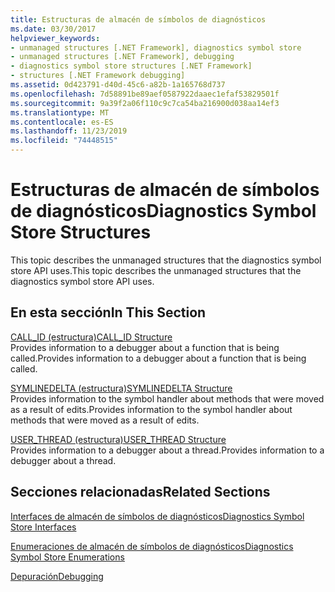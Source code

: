 ```yaml
---
title: Estructuras de almacén de símbolos de diagnósticos
ms.date: 03/30/2017
helpviewer_keywords:
- unmanaged structures [.NET Framework], diagnostics symbol store
- unmanaged structures [.NET Framework], debugging
- diagnostics symbol store structures [.NET Framework]
- structures [.NET Framework debugging]
ms.assetid: 0d423791-d40d-45c6-a82b-1a165768d737
ms.openlocfilehash: 7d58891be89aef0587922daaec1efaf53829501f
ms.sourcegitcommit: 9a39f2a06f110c9c7ca54ba216900d038aa14ef3
ms.translationtype: MT
ms.contentlocale: es-ES
ms.lasthandoff: 11/23/2019
ms.locfileid: "74448515"
---
```

# <a name="diagnostics-symbol-store-structures"></a><span data-ttu-id="60273-102">Estructuras de almacén de símbolos de diagnósticos</span><span class="sxs-lookup"><span data-stu-id="60273-102">Diagnostics Symbol Store Structures</span></span>
<span data-ttu-id="60273-103">This topic describes the unmanaged structures that the diagnostics symbol store API uses.</span><span class="sxs-lookup"><span data-stu-id="60273-103">This topic describes the unmanaged structures that the diagnostics symbol store API uses.</span></span>  
  
## <a name="in-this-section"></a><span data-ttu-id="60273-104">En esta sección</span><span class="sxs-lookup"><span data-stu-id="60273-104">In This Section</span></span>  
 [<span data-ttu-id="60273-105">CALL_ID (estructura)</span><span class="sxs-lookup"><span data-stu-id="60273-105">CALL_ID Structure</span></span>](../../../../docs/framework/unmanaged-api/diagnostics/call-id-structure.md)  
 <span data-ttu-id="60273-106">Provides information to a debugger about a function that is being called.</span><span class="sxs-lookup"><span data-stu-id="60273-106">Provides information to a debugger about a function that is being called.</span></span>  
  
 [<span data-ttu-id="60273-107">SYMLINEDELTA (estructura)</span><span class="sxs-lookup"><span data-stu-id="60273-107">SYMLINEDELTA Structure</span></span>](../../../../docs/framework/unmanaged-api/diagnostics/symlinedelta-structure.md)  
 <span data-ttu-id="60273-108">Provides information to the symbol handler about methods that were moved as a result of edits.</span><span class="sxs-lookup"><span data-stu-id="60273-108">Provides information to the symbol handler about methods that were moved as a result of edits.</span></span>  
  
 [<span data-ttu-id="60273-109">USER_THREAD (estructura)</span><span class="sxs-lookup"><span data-stu-id="60273-109">USER_THREAD Structure</span></span>](../../../../docs/framework/unmanaged-api/diagnostics/user-thread-structure.md)  
 <span data-ttu-id="60273-110">Provides information to a debugger about a thread.</span><span class="sxs-lookup"><span data-stu-id="60273-110">Provides information to a debugger about a thread.</span></span>  
  
## <a name="related-sections"></a><span data-ttu-id="60273-111">Secciones relacionadas</span><span class="sxs-lookup"><span data-stu-id="60273-111">Related Sections</span></span>  
 [<span data-ttu-id="60273-112">Interfaces de almacén de símbolos de diagnósticos</span><span class="sxs-lookup"><span data-stu-id="60273-112">Diagnostics Symbol Store Interfaces</span></span>](../../../../docs/framework/unmanaged-api/diagnostics/diagnostics-symbol-store-interfaces.md)  
  
 [<span data-ttu-id="60273-113">Enumeraciones de almacén de símbolos de diagnósticos</span><span class="sxs-lookup"><span data-stu-id="60273-113">Diagnostics Symbol Store Enumerations</span></span>](../../../../docs/framework/unmanaged-api/diagnostics/diagnostics-symbol-store-enumerations.md)  
  
 [<span data-ttu-id="60273-114">Depuración</span><span class="sxs-lookup"><span data-stu-id="60273-114">Debugging</span></span>](../../../../docs/framework/unmanaged-api/debugging/index.md)
